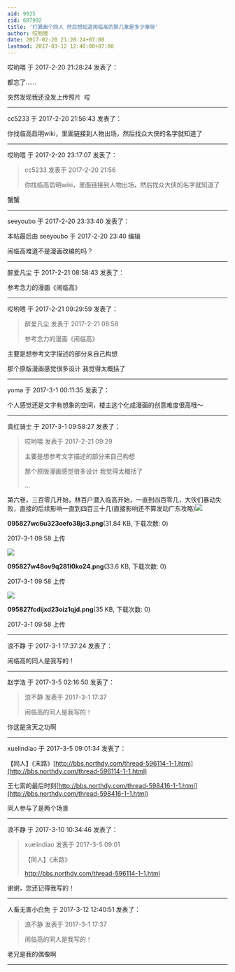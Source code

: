```yaml
---
aid: 9025
zid: 687992
title: '打算画个同人 然后想知道闹临高的那几章是多少章呀'
author: 哎哟喂
date: 2017-02-20 21:28:24+07:00
lastmod: 2017-03-12 12:40:00+07:00
---
```


哎哟喂 于 2017-2-20 21:28:24 发表了：

都忘了……

突然发现我还没发上传照片  哎

---------

cc5233 于 2017-2-20 21:56:43 发表了：

你找临高启明wiki，里面链接到人物出场，然后找众大侠的名字就知道了

---------

哎哟喂 于 2017-2-20 23:17:07 发表了：

> cc5233 发表于 2017-2-20 21:56
> 
> 你找临高启明wiki，里面链接到人物出场，然后找众大侠的名字就知道了



蟹蟹

---------

seeyoubo 于 2017-2-20 23:33:40 发表了：

本帖最后由 seeyoubo 于 2017-2-20 23:40 编辑 

闹临高难道不是漫画改编的吗？

---------

醉爱凡尘 于 2017-2-21 08:58:43 发表了：

参考念力的漫画《闹临高》

---------

哎哟喂 于 2017-2-21 09:29:59 发表了：

> 醉爱凡尘 发表于 2017-2-21 08:58
> 
> 参考念力的漫画《闹临高》



主要是想参考文字描述的部分来自己构想

那个原版漫画感觉很多设计 我觉得太概括了

---------

yoma 于 2017-3-1 00:11:35 发表了：

个人感觉还是文字有想象的空间，楼主这个化成漫画的创意难度很高哦～

---------

真红骑士 于 2017-3-1 09:58:27 发表了：

> 哎哟喂 发表于 2017-2-21 09:29
> 
> 主要是想参考文字描述的部分来自己构想
> 
> 那个原版漫画感觉很多设计 我觉得太概括了  
> 
> ...



第六卷，三百零几开始，林百户潜入临高开始，一直到四百零几，大侠们暴动失败，直接的后续影响一直到四百三十几(直接影响还不算发动广东攻略)![](https://cdn.jsdelivr.net/gh/lzjluzijie/beichao@main/static/img/095827wc6u323oefo38jc3.png)



**095827wc6u323oefo38jc3.png**(31.84 KB, 下载次数: 0)



2017-3-1 09:58 上传



![](https://cdn.jsdelivr.net/gh/lzjluzijie/beichao@main/static/img/095827w48ov9q281l0ko24.png)



**095827w48ov9q281l0ko24.png**(33.6 KB, 下载次数: 0)



2017-3-1 09:58 上传



![](https://cdn.jsdelivr.net/gh/lzjluzijie/beichao@main/static/img/095827fcdijxd23oiz1qjd.png)



**095827fcdijxd23oiz1qjd.png**(35 KB, 下载次数: 0)



2017-3-1 09:58 上传

---------

浪不静 于 2017-3-1 17:37:24 发表了：

闹临高的同人是我写的！

---------

赵学浩 于 2017-3-5 02:16:50 发表了：

> 浪不静 发表于 2017-3-1 17:37
> 
> 闹临高的同人是我写的！



你这是贪天之功啊

---------

xuelindiao 于 2017-3-5 09:01:34 发表了：

【同人】《末路》[http://bbs.northdy.com/thread-596114-1-1.html](http://bbs.northdy.com/thread-596114-1-1.html)

王七索的最后时刻[http://bbs.northdy.com/thread-598416-1-1.html](http://bbs.northdy.com/thread-598416-1-1.html)

同人参与了是两个场景

---------

浪不静 于 2017-3-10 10:34:46 发表了：

> xuelindiao 发表于 2017-3-5 09:01
> 
> 【同人】《末路》
> 
> http://bbs.northdy.com/thread-596114-1-1.html



谢谢，您还记得我写的！

---------

人畜无害小白免 于 2017-3-12 12:40:51 发表了：

> 浪不静 发表于 2017-3-1 17:37
> 
> 闹临高的同人是我写的！



老兄是我的偶像啊

---------

